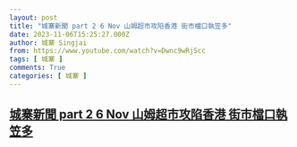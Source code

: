 ```yaml
---
layout: post
title: "城寨新聞 part 2 6 Nov 山姆超市攻陷香港 街市檔口執笠多"
date: 2023-11-06T15:25:27.000Z
author: 城寨 Singjai
from: https://www.youtube.com/watch?v=Dwnc9wRjScc
tags: [ 城寨 ]
comments: True
categories: [ 城寨 ]
---
```

<!--1699284327000-->
[城寨新聞 part 2 6 Nov 山姆超市攻陷香港 街市檔口執笠多](https://www.youtube.com/watch?v=Dwnc9wRjScc)
------

<div>

</div>
